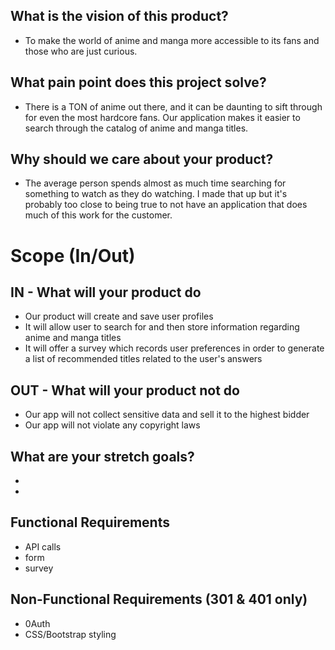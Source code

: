 ## What is the vision of this product?
- To make the world of anime and manga more accessible to its fans and those who are just curious. 

## What pain point does this project solve?
- There is a TON of anime out there, and it can be daunting to sift through for even the most hardcore fans. Our application makes it easier to search through the catalog of anime and manga titles.

## Why should we care about your product?
- The average person spends almost as much time searching for something to watch as they do watching. I made that up but it's probably too close to being true to not have an application that does much of this work for the customer.

# Scope (In/Out)
## IN - What will your product do
- Our product will create and save user profiles
- It will allow user to search for and then store information regarding anime and manga titles
- It will offer a survey which records user preferences in order to generate a list of recommended titles related to the user's answers

## OUT - What will your product not do
- Our app will not collect sensitive data and sell it to the highest bidder
- Our app will not violate any copyright laws


## What are your stretch goals?
- 
- 

## Functional Requirements
- API calls
- form
- survey

## Non-Functional Requirements (301 & 401 only)
- 0Auth
- CSS/Bootstrap styling
